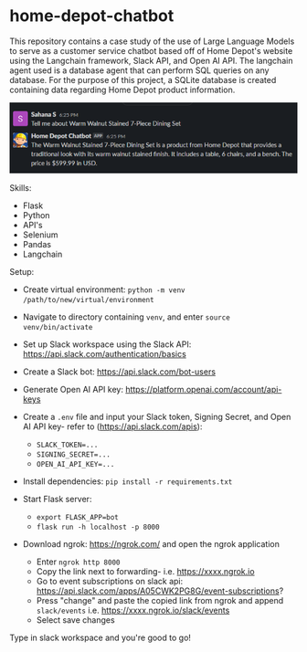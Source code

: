 # home-depot-chatbot
This repository contains a case study of the use of Large Language Models to serve as a customer service
chatbot based off of Home Depot's website using the Langchain framework, Slack API, and Open AI API. The langchain
agent used is a database agent that can perform SQL queries on any database. For the purpose of this project,
a SQLite database is created containing data regarding Home Depot product information.

![Alt Demo image of Home Depot Chatbot](demo.png)

Skills:
- Flask
- Python
- API's
- Selenium
- Pandas
- Langchain

Setup:
- Create virtual environment: `python -m venv /path/to/new/virtual/environment`
- Navigate to directory containing `venv`, and enter `source venv/bin/activate`
- Set up Slack workspace using the Slack API: https://api.slack.com/authentication/basics
- Create a Slack bot: https://api.slack.com/bot-users
- Generate Open AI API key: https://platform.openai.com/account/api-keys

- Create a `.env` file and input your Slack token, Signing Secret, and Open AI API key- refer to (https://api.slack.com/apis):
    - `SLACK_TOKEN=...`
    - `SIGNING_SECRET=...`
    - `OPEN_AI_API_KEY=...`

- Install dependencies: `pip install -r requirements.txt`
- Start Flask server: 
    - `export FLASK_APP=bot`
    - `flask run -h localhost -p 8000`
- Download ngrok: https://ngrok.com/ and open the ngrok application
    - Enter `ngrok http 8000`
    - Copy the link next to forwarding- i.e. https://xxxx.ngrok.io
    - Go to event subscriptions on slack api: https://api.slack.com/apps/A05CWK2PG8G/event-subscriptions?
    - Press "change" and paste the copied link from ngrok and append `slack/events` i.e. https://xxxx.ngrok.io/slack/events
    - Select save changes

Type in slack workspace and you're good to go!
